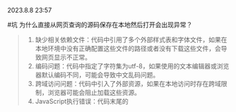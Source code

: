 2023.8.8 23:57

#坑 为什么直接从网页查询的源码保存在本地然后打开会出现异常？

>1. 缺少相关依赖文件：代码中引用了多个外部样式表和字体文件，如果在本地环境中没有正确配置这些文件的路径或者没有下载这些文件，会导致网页显示不正常。
>2. 编码问题：代码中指定了字符集为utf-8，如果使用的文本编辑器或浏览器默认编码不同，可能会导致中文乱码问题。
>3. 跨域访问问题：代码中引入了外部资源，如果在本地访问时存在跨域限制，浏览器可能会阻止加载这些资源。
>4. JavaScript执行错误：代码末尾的<script>标签可能包含JavaScript代码，如果该代码有语法错误或引用了未定义的变量，可能会导致页面交互功能无法正常工作。
>
>需要注意的是，以上问题只是一些可能出现的情况，并非一定会遇到，具体情况还需要根据实际运行环境来确定。
>
>

2023.8.13

 01:39

睡不着，挑战速成html，做一个简易的页面（其实感觉就是看懂了改一改别人的框架？)

03:22

看完了1h的html速成课，结合菜鸟教程来看确实是大概点了一下（毕竟就1h),感觉和之前java做的那种gui蛮像的，主要还是查表），首先知道一些常用的tag，然后再学学css

（蛮像整一个自己的网站，不过好像也不是那么简单（直接用别人的模板那种）



动画效果

> **视差滚动**

### **Docker**

> Docker 是一种开源的容器化平台，它可以让开发者将应用程序和它们的依赖项打包到一个可移植的容器中，从而实现快速部署、可移植性和可伸缩性。Docker 容器是一种轻量级的、独立的、可执行的软件包，它包含了应用程序和它们的依赖项，可以在任何环境中运行。Docker 可以让你在不同的环境中运行相同的应用程序，从而简化了开发、测试和部署过程。
>
> 例如，你可以使用 Docker 来构建一个 Web 应用程序，并将它打包到一个 Docker 镜像中。然后，你可以将这个镜像上传到 Docker Hub 或其他 Docker 镜像仓库中，并在任何地方使用 Docker 运行这个镜像。这样，你就可以在不同的环境中运行相同的应用程序，而无需担心环境差异或依赖项问题。
>
> 
>
> **Docker和虚拟机有什么区别？**
>
> - Docker 是一种轻量级的容器化技术，它可以在操作系统级别上隔离应用程序和它们的依赖项.
>
> - 虚拟机则是一种完整的虚拟化技术，它可以模拟整个操作系统和硬件环境。
>
> - Docker 容器比虚拟机更轻量级、更快速、更易于部署和管理，因为它们共享操作系统内核和硬件资源。而虚拟机则可以提供更高的隔离性和安全性，因为它们模拟了整个操作系统和硬件环境
>
>   
>
> 关于Docker的信息和**教程**？
>
>  Docker 的官方网站
>
> 可以在 Docker Hub上查找 Docker 镜像和容器。
>
> 



如何使用Docker来构建我的应用程序？

> 你可以使用 Dockerfile 来定义你的应用程序和它们的依赖项，并将它们打包到一个 Docker 镜像中。Dockerfile 是一个文本文件，它包含了一系列指令，用于构建 Docker 镜像。例如，你可以使用以下 Dockerfile 来构建一个 Node.js 应用程序：
>
> ```dockerfile
> FROM node:14
> 
> WORKDIR /app
> 
> COPY package*.json ./
> 
> RUN npm install
> 
> COPY . .
> 
> EXPOSE 3000
> 
> CMD [ "npm", "start" ]
> ```
>
> 
>
> 这个 Dockerfile 定义了一个基于 Node.js 14 的 Docker 镜像，它将应用程序代码复制到容器中，并使用 npm 安装应用程序的依赖项。然后，它将暴露应用程序的端口，并定义了一个启动命令。
>
> 你可以使用以下命令来构建这个 Docker 镜像：
>
> ```dockerfile
> docker build -t my-node-app .
> ```
>
> 这个命令会在当前目录中查找 Dockerfile 文件，并使用它来构建一个名为 my-node-app 的 Docker 镜像。然后，你可以使用以下命令来运行这个镜像：
>
> ```dockerfile
> docker run -p 3000:3000 my-node-app
> ```
>
> 这个命令会在本地主机的 3000 端口上运行这个镜像，并将请求转发到容器内部的 3000 端口。



### 9.1

 Q:请解释

```html
 <meta name="viewport" content="width=device-width,initial-scale=1.0">
<meta http-equiv="X-UA-Compatiable" content="ie=edge">
```

A:


1. `<meta name="viewport" content="width=device-width, initial-scale=1.0">`：这个 meta 用于在移动设备上指定视口的宽度和初始缩放比例。其中的属性含义如下：
   - `name="viewport"`：指定该 meta 元素用于设置视口信息。
   - `content="width=device-width, initial-scale=1.0"`：设定视口的宽度与设备宽度一致，并将初始缩放比例设置为 1。这样能确保移动设备上的网页加载时以设备的实际宽度进行布局，而不会产生缩放。

使用上述 meta 标记可以使访问者在移动设备上进行浏览时，网页内容能够适应视口宽度，并保持正确的缩放比例，提供更好的用户体验。

2. `<meta http-equiv="X-UA-Compatible" content="IE=edge">`：这个 meta 用于在旧版本的 Internet Explorer 浏览器中设置文档的解析和渲染模式。属性含义如下：
   - `http-equiv="X-UA-Compatible"`：指定该 meta 元素用于指示浏览器设置。
   - `content="IE=edge"`：指示浏览器使用最新的渲染模式来解析当前网页，而不是使用 IE 浏览器的兼容模式。

通过设置这个 meta 元素，可能会在旧版本的 IE 浏览器（如 IE8）中强制使用最新的渲染引擎，以确保网页能够正常运行和显示效果。



 9.2

#### JavaScript：验证输入

```js
if(isNaN(x)||x.replace(/(^\s*)|(\s*$)/g,"")==""){
    alert("不是数字");
}
```

#### js basic 

````js
var obj =new Object();//创建一个空对象
var obj2 ={}; 
obj={
    name:"carrot",
    _for:"Max",
    details:{
        color:"orange",
        size:12
    },
    contact:{
        phone:"123-456-7890",
        email:"233@qq.com",
        address:"1234 Main St"
    
    },
}
obj.contact.wechat="123456";
console.log(obj);
console.log(obj.name);
console.log(obj["contact"]["phone"]);
//----array-------
var a =new Array();
var b =[];
a[0]="dog";
a[1]="cat";
a[2]="hen";
b=["dog","monkey","hen"];
console.log(a);
console.log(b);
b.pop();
b.push("fish");

console.log(b);
b.reverse();
b.unshift("lion");//在数组前面添加元素
console.log(b);
var x=5;
console.log(x+5);

 var myString = "Hello World";
 console.log(myString);

 let a=1;
 console.log(a);
 myString = "Hello World 2";
    console.log(myString);
const Pi=3.14;
console.log(Pi);
alert("Hello "+"World");

console.log("hello".length);
console.log("hello".toUpperCase());
console.log("hello".charAt(0));
console.log(Math.random());
console.log("hello".replace("hello","goodbye"));

let age = 25;
console.log(age);   //25

//----闭包-------
function makeAdder(x) { 
    return function(y) { //匿名函数
        return x + y;   //返回一个函数
    };
}

var add5 = makeAdder(5);
var add10 = makeAdder(10);
var sum=add5(2); 
console.log(sum);  // 7
console.log(add10(2)); // 12

function sayHello() { //定义一个函数
    console.log("Hello World");
}
sayHello();

````







#### dom

Document Obeject Model

> POM Projecr Obeject Model

### 9.15

````javascript
//How to accept user input in JavaScript
//1.
let username;
document.getElementById("mybutton").onclick = function() {
    username=document.getElementById("mytext").value;
    console.log(username);
    document.getElementById("mylabel").innerHTML ="Hello, " + username;")";
}
//2.
let username1=window.prompt("what's your name?"); console.log(username1);

````



````js
//Math#
let a;
let b;
let c;
a=windows.prompt("Enter side A");
a=Number(a);
b=windows.prompt("Enter side B");
b=Number(b);
c=windows.prompt("Enter side C");
c=Number(c);
c=Math.pow(a,2)+Math.pow(b,2);
c=Math.sqrt(c);
//c=sqrt(Math.pow(a,2)+Math.pow(b,2));

//2.
document.getElementById("submitButton").onclick=function() {
    a=document.getElementById("aText").value;
    a=Number(a);//force transformation to number
    b=document.getElementById("bText").value;
    b=Number(b);
    c=Math.sqrt(Math.pow(a,2)+Math.pow(b,2));
    document.getElementById("cLabel").innerHTML="Side C:"+c;
}
````



```html
 <div class="container">
        <label id = "mylabel">Enter your name:</label><br>
        <input type="text" id="mytext">
        <button type="button" id="mybutton">submit</button><br>
        <script src="main.js"></script><br>
        <label id="aLabel">Side A:</label> 
        <input type="text" id="aText"><br>
        <label id="bLabel">Side B:</label> 
        <input type="text" id="bText"><br>
        <button type="button" id="submitButton">submit</button><br>
        <label id="cLabel">Side C:</label> 

    </div>
```





console.log("side C:",c);



9.19

#### [maven教程](https://www.liaoxuefeng.com/wiki/1252599548343744/1255945359327200)

intro

> Maven是一个Java项目管理和构建工具，它可以定义项目结构、项目依赖，并使用统一的方式进行自动化构建，是Java项目不可缺少的工具。

#### [Log4j](https://logging.apache.org/log4j/2.x/)



intro

> log4j是一个流行的==Java日志记录框架==。它提供了灵活性和可配置性，使开发人员能够进行高效的日志记录和跟踪。
>
> log4j的关键特性包括：
>
> 1. 日志分级：log4j 支持不同级别的日志，如调试（DEBUG）、信息（INFO）、警告（WARN）、错误（ERROR）和致命（FATAL）。通过设置适当的日志级别，可以根据应用程序的需求灵活控制日志输出。
>
> 2. 输出格式：log4j 可以根据配置将日志输出为各种格式，如简单文本、JSON、XML 等。它还支持自定义输出格式，可以根据需求进行定制。
>
> 3. 日志组织和过滤：log4j 可以根据不同的标准来组织和过滤日志。它允许按类、包、时间戳等维度进行过滤。您可以根据自己的需求配置不同类型的过滤器以获取想要的日志信息。
>
> 4. 日志输出位置：log4j 可以将日志输出到各种目标，如控制台、文件、数据库等。您可以选择性地配置一个或多个输出位置。
>
> 5. 异常处理：log4j 可以捕获和记录应用程序中的异常。每当异常发生时，它将会生成一个包含错误信息和堆栈跟踪的日志记录。这有助于调试和查找问题。
>
> 6. 灵活的配置：log4j 提供了配置文件（如 XML 或属性文件）来定义日志记录器、日志输出和其他属性。配置文件可以被动态更改而无需重新编译或重新部署应用程序。
>
> 总之，log4j是一个功能强大且易于使用的日志记录框架，已被广泛应用于Java应用程序的日志记录和跟踪中。通过使用log4j，开发人员可以轻松地获得高质量的日志，并更好地了解和排除应用程序中的问题。



#### [commos logging](https://commons.apache.org/proper/commons-logging/)

intro

> Commons Logging是一个用于在==Java应用程序中实现日志记录的通用日志接口。==它为开发人员提供了一种友好且统一的方式来管理不同日志系统的实现。
>
> Commons Logging的特点如下：
>
> 1. 抽象接口：Commons Logging提供了一个抽象的Logger接口，开发人员可以使用此接口来记录日志。这使得应用程序可以独立于底层的日志具体实现。
>
> 2. 透明的日志实现：Commons Logging可以使用多个日志实现，包括内置的SimpleLog（仅用于开发和调试），以及常见的日志框架如Log4j，JDK Logging等。通过配置适当的类路径和配置文件，开发人员可以轻松切换日志实现，而无需对代码进行更改。
>
> 3. 自动发现和适配：Commons Logging支持自动发现具体的日志实现。它会尝试使用当前环境中存在的所有已知日志实现，并选择适用的实现。这降低了使用和迁移的复杂性。
>
> 4. 日志级别：Commons Logging支持日志级别的定义和控制。您可以使用级别如DEBUG，INFO，WARN和ERROR来控制日志输出的详细程度。这有助于在不同环境中灵活地配置和过滤要输出的信息。
>
> 5. 运行时调整：Commons Logging支持通过更改配置文件动态地调整日志级别。这意味着您可以在不重新编译或重新部署应用程序的情况下更改日志级别，从而有助于故障排除和调试。
>
> 总的来说，Commons Logging赋予了开发人员在Java应用程序中使用日志记录的灵活性和可移植性。它提供了一个简单的接口和对常见日志实现的透明支持，使得日志记录变得高效、可配置和易于管理。



### 9.19

##### （坑）npm报错

1.npm ERR! code E403

> [csdn](https://blog.csdn.net/qq_35664065/article/details/122977681)

2.取消镜像

`npm config set registry https://registry.npmjs.org/`

3.使用镜像

`npm config set registry https://registry.npmmirror.com/`



3.npm publish 出错

> 1.[网络原因](https://www.cnblogs.com/yalong/p/11495661.html)

> npm ERR! code ERR_STRING_TOO_LONG
> npm ERR! Cannot create a string longer than 0x1fffffe8 characters
>
> npm ERR! A complete log of this run can be found in: D:\node_js\node_cache\_logs\2023-09-19T07_31_55_550Z-debug-0.log

(未解决)



[Web.lab crash course](https://weblab.mit.edu/schedule/)



- vs安装插件Prettier Formatter for Visual Studio Code
  - ~~快捷键Ctrl+s(美化格式)~~

double dash : //



##### -css flextbox

https://css-tricks.com/snippets/css/a-guide-to-flexbox/

练习网站

https://flexboxfroggy.com/

http://www.flexboxdefense.com/

> CSS Flexbox是一种用于创建灵活、响应式的布局的CSS模块。Flexbox提供了一套强大的布局工具，使开发者能够轻松地在容器内部对项目进行排序、对齐和分布，以及适应不同尺寸屏幕和设备。
>
> 以下是Flexbox的一些主要特点和概念：
>
> 1. 弹性容器（Flex containers）：使用Flexbox布局的元素称为弹性容器。通过将元素的父级容器设置为`display: flex`，就可以将其转换为弹性容器。
>
> 2. 弹性项目（Flex items）：弹性容器内的每个元素称为弹性项目。弹性项目根据弹性容器的布局规则定位和排列。
>
> 3. 主轴（Main axis）和交叉轴（Cross axis）：弹性容器具有一个主轴和一个交叉轴。默认情况下，主轴是水平轴，交叉轴是垂直轴。弹性项目可以在主轴上排列，也可以在交叉轴上对齐。
>
> 4. 弹性布局属性：通过使用一些简单的CSS属性，开发者可以控制弹性容器和弹性项目的布局样式。这些属性包括`flex-direction`、`justify-content`、`align-items`等，它们控制项目的排序、对齐和分布方式。
>
> 5. 响应式设计：Flexbox能够根据屏幕尺寸和设备特性自动调整布局。它可以很容易地实现响应式设计，并适应各种屏幕大小和设备类型。
>
> Flexbox是一种强大而直观的布局工具，使得构建复杂的网页布局变得更加简单和灵活。它适用于各种场景，包括导航菜单、图片库、网格布局、响应式布局等。学习和掌握Flexbox将使开发人员能够更高效地编写具有吸引力的页面布局。

#### js-function

两种写法

```js
//1.
function sayHello2(name) {
    console.log("Hello " + name);
}
sayHello2("Cecilia");

//2. Syntax: (parameters) => { body };
const celsiusToFahrenheit = (tempC) => { //celcius to fahrenheit
    const tempF = tempC * 1.8 + 32;
    return tempF;
};
console.log(celsiusToFahrenheit(10));   //50
```

-**Callback functions**

```js
const adTwo = x => {
    return x + 2;
};
const modifyArray = (array, callback) => {
    for (let i = 0; i < array.length; i++){
        array[i] = callback(array[i]);
    }
};
let myArray = [5,10,15,20];
modifyArray(myArray, addTwo);	//[7,12,17,22]
```

**Anonymous functions**

Syntax: (parameters) => output;

```js
const modifyArray = (array, callback) => {
    for (let i = 0; i < array.length; i++){
        array[i] = callback(array[i]);
    }
};

let myArray = [5, 10, 15, 20];
modifyArray(myArray, x => {
    return x+2;
});
```

##### - map

```js
let myArray = [1,2,3,4,5];
let modifiedArray = myArray.map(x => x*3);
// modifiedArray == [3,6,9,12,15]

let celciusArray = [0,10,20,30,40];
let fahrenheitArray = celciusArray.map(celsiusToFahrenheit);
// fahrenheitArray == [32,50,68,86,104]
```

##### - fliter

```js
//--fliter--
let values = [1,2,3,4,5,6,7,8,9,10];
let evenValues = values.filter(x => x%2 == 0);
// evenValues == [2,4,6,8,10]
let values2 = [3,-6,8,-2,9,-4,0];
let positiveValues = values2.filter(x => x >= 0);
// positiveValues == [3,8,9,0]
const staffNames = ["John", "Jane", "", "Jackie"];
const shortNames = staffNames.filter(name => name != "" && name.length <= 4);
// shortNames = ["John", "Jane"]
```

//One way to copy arrays and objects is to use the spread operator (...) like so:

````js
let myArra1 = [1,2,3,4,5];
let myArray2 = [...myArray1];

let obj = {name :"Bill Gates"};
let copyObj = {...obj};
````



### 9.20

- [ ] 配置vscode，目前无法调试nodejs文件
- [ ] 找出vscode无法在输出框接受键盘输入的原因

React

> React是一个**用于构建用户界面的JavaScript库**。它由Facebook开发和维护，并且应用广泛。React使用组件化的方式来构建用户界面，通过将界面拆分为独立且可重用的组件，使开发人员能够以模块化的方式构建复杂的UI结构。
>
> React使用一种叫做**JSX的语法**，它允许在JavaScript代码中嵌入类似HTML的标记。这使得开发者能够以声明性的方式编写组件，并将其渲染为DOM元素。React使用虚拟DOM（Virtual DOM）技术来管理和更新界面，以高效地处理UI更新和重新渲染的过程。
>
> React还引入了一种称为"状态"（state）的概念，用于在组件中存储和管理数据。当状态发生变化时，React会自动更新组件的界面，以反映这些变化。这种响应式的更新机制使开发人员能够轻松地管理和同步UI与应用程序数据之间的关系。
>
> React具有较高的可组合性和可重用性，因此它在大型应用程序的开发中非常受欢迎。它还有一个活跃的社区，提供了大量的扩展库和工具，用于增强React的功能和便利开发。
>
> 简而言之，React是一个用于构建用户界面的JavaScript库，它以组件化、声明性的方式来构建UI，并使用虚拟DOM和状态管理来实现高效、高响应的界面更新。它在现代Web开发和移动应用开发中被广泛应用和推崇。

React Native

> React Native是一种可以用来开发手机应用的工具，它使用JavaScript语言和React的方式来创建应用程序。使用React Native，开发者可以只写一次代码，即可同时在iOS和Android等多个平台上运行应用程序。它使得开发速度更快，应用程序的性能和外观也与原生应用程序相当。无需重新编译，开发人员可以实时在开发过程中查看界面的变化，可以更快地进行开发和测试。React Native还有一个大型社区和生态系统，开发人员可以使用现成的组件和工具来构建功能丰富的应用程序。

**npm**

Node Package Manager

(坑)nodejs 里的erro

1.使用require导入模块时报错

> - chalk最新版本不支持require导入--> 使用import语法导入
>
> - [参考](https://blog.csdn.net/bhegi_seg/article/details/123351538)
>
> - node.js报错 ReferenceError: require is not defined 解决方案分享
>
> - - 今天在应用 node.js 的时候突然报错了，之前一直是好的呢，费了九牛二虎之力终于搞明白了。
>      原来是node在升级之后，对 require 的使用方法发生了改变。**从node.js 14版及以上版本中，require作为COMMONJS的一个命令已不再直接支持使用，所以我们需要导入createRequire命令才可以。**
>      所以在使用 require 的时候只需要加入以下代码就可以了：
>
>     ```javascript
>     import { createRequire } from 'module';
>     const require = createRequire(import.meta.url);
>     ```
>
>     参考2：
>
>   - https://www.cnblogs.com/Megasu/p/16635566.html

2.SyntaxError: Cannot use import statement outside a module

> - 没有配置pakage.json--> [csdn](https://blog.csdn.net/weixin_44505553/article/details/108830616)





#### require和import

回顾文章：https://newsn.net/say/node-run-es6.html

- 通常来说使用`node xxx.js`来执行的代码，就是`commonjs`标准的。使用`require("xxx")`来导入第三方模块。

- 而使用`node xxx.mjs`来执行的代码，或者`package.json`里面定义了`type:module`，或者各种编译类型（例如`webpack`）的，就都是属于`es module`类型（或者称之为`es`模块）。使用`import("xxx")`来导入第三方模块。

- > 
  >
  > ##### 解决方案一：`await`【推荐】
  >
  > 普通的`commonjs`环境下，对比如下：
  >
  > ```js
  > const { nanoid } = require('nanoid')
  > ```
  >
  > vs
  >
  > ```js
  > const { nanoid } = await import('nanoid');
  > ```
  >
  > 也就是`require('xxx')`字样变成了`await import('xxx')`字样。但是，由于使用了`await`，大多数情况下，还需要一个`async`包裹一下对应的语句。
  >
  > ```js
  > (async ()=>{
  >     const { nanoid } = await import('nanoid');
  >     console.log(nanoid(5));//调用的部分
  > })();
  > ```



修改示例

`var readlineSync = require('readline-sync');`

```js
import {createRequire} from 'module';//
const require = createRequire(import.meta.url);//
const readlineSync = require('readline-sync');
```





#### -inquirers.js

> Inquirer.js确实更加强大，直接将多个问题以对象数组的形式组织到一起，并且针对密码类型的输入也做了隐藏处理。
>
> Inquirer.js官网对使用方式说明得十分详细，我做一下简单概括，questions是一个对象数组，你可以把它当成一个表单，每个对象代表一个问题的所有相关内容。
>
> 其中，**type**、name、**message**是最常用的属性。
>
> **type**表示回答问题的方式，包括input（输入框）, number（数字）, confirm（确认框）, list（列表）, rawlist（原始列表）, expand（展开列表）, checkbox（多选框）, password（密码）, editor（编辑器）9种。name表示存储在答案中的字段名称，message表示提问的问题。
>
> 除了以上三个属性，还有11个不是常用的属性，分别是：
> **default：**答案默认值。
> **choice：**列表的选项，对象数组。其中list、rawlist、checkbox的选项对象都是value和name组合，类似：
>
> ````js
> {
>     value: 'tennis',
>     name: 'tennis'
> }
> ````
>
> 
>
> **expand**比较特殊，使用key和value的组合，类似：
>
> ```js
> {
>     key: 'R',
>     value: 'red'
> }
> ```
>
> **validate**：用于校验输入内容，是一个函数，只有返回ture时，回车才会生效。
> filter：用于将答案进行二次处理，是一个函数，返回值是答案的最终值。
> **transformer**：在输入的信息后添加的提示信息，可以把它当成input的placeholder，对最终答案没有影响，是一个函数。
> when：是一个函数，参数是answer，当返回值是true时，该问题才会生效并且进行提问。
> **pageSize：**分页器，给list、rawList,、expand、checkbox列表使用，输入数字（代表每页多少个选项），当数字小于列表总选项时，会进行分页。
> **prefix**：问题前缀。
> suffix：问题后缀。
> **askAnswered**：Boolean值，默认情况下为false，同样的答案字段如果已经存在则不会发起提问，但是如果为true，则会强制提问，并且新的答案会覆盖之前的。
> **loop**：Boolean值，默认值为true。通常和pageSize使用，为true时，列表到最后一页继续前进的话会返回第一页。为false时，则不会。
>
> 参考
>
> > D:\nodejs_project\learn_nodejs\inquirerEg.js
>
> 

 

#### -Font Awesome

Font Awesome 是一个流行的矢量图标库，它包含一系列用于网页、应用程序和其他设计项目的图标。你可以使用这些图标来增加用户界面的可视吸引力，并向用户传达信息。 

> Font Awesome 是一套绝佳的图标字体库和CSS框架。
>
> Font Awesome 字体为您提供可缩放矢量图标,它可以被定制大小、颜色、阴影以及任何可以用CSS的样式。
>
> 要使用Font Awesome图标，请在HTML页面的  部分中添加以下行：
>
> 1、国内推荐 CDN：
>
> ```js
> <link rel="stylesheet" href="https://cdn.staticfile.org/font-awesome/4.7.0/css/font-awesome.css">
> ```
>
> 2、海外推荐 CDN
>
> ```js
> <link rel="stylesheet" href="https://cdnjs.cloudflare.com/ajax/libs/font-awesome/4.7.0/css/font-awesome.min.css">
> ```
>
> 3、直接下载到本地
>
> https://static.runoob.com/download/font-awesome-4.7.0.zip

#### 教程网站

https://nqdeng.github.io/7-days-nodejs/
